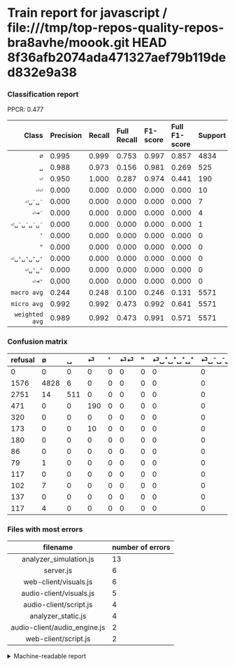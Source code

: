 # Train report for javascript / file:///tmp/top-repos-quality-repos-bra8avhe/moook.git HEAD 8f36afb2074ada471327aef79b119ded832e9a38

### Classification report

PPCR: 0.477

| Class | Precision | Recall | Full Recall | F1-score | Full F1-score | Support | Full Support | PPCR |
|------:|:----------|:-------|:------------|:---------|:---------|:--------|:-------------|:-----|
| `∅` | 0.995| 0.999| 0.753| 0.997| 0.857| 4834| 6410| 0.754 |
| `␣` | 0.988| 0.973| 0.156| 0.981| 0.269| 525| 3276| 0.160 |
| `⏎` | 0.950| 1.000| 0.287| 0.974| 0.441| 190| 661| 0.287 |
| `⏎⏎` | 0.000| 0.000| 0.000| 0.000| 0.000| 10| 183| 0.055 |
| `⏎␣⁻␣⁻` | 0.000| 0.000| 0.000| 0.000| 0.000| 7| 109| 0.064 |
| `⏎⇥⁻` | 0.000| 0.000| 0.000| 0.000| 0.000| 4| 121| 0.033 |
| `⏎␣⁻␣⁻␣⁻␣⁻` | 0.000| 0.000| 0.000| 0.000| 0.000| 1| 80| 0.013 |
| `'` | 0.000| 0.000| 0.000| 0.000| 0.000| 0| 320| 0.000 |
| `"` | 0.000| 0.000| 0.000| 0.000| 0.000| 0| 180| 0.000 |
| `⏎␣⁺␣⁺␣⁺␣⁺` | 0.000| 0.000| 0.000| 0.000| 0.000| 0| 86| 0.000 |
| `⏎␣⁺␣⁺` | 0.000| 0.000| 0.000| 0.000| 0.000| 0| 117| 0.000 |
| `⏎⇥⁺` | 0.000| 0.000| 0.000| 0.000| 0.000| 0| 137| 0.000 |
| `macro avg` | 0.244| 0.248| 0.100| 0.246| 0.131| 5571| 11680| 0.477 |
| `micro avg` | 0.992| 0.992| 0.473| 0.992| 0.641| 5571| 11680| 0.477 |
| `weighted avg` | 0.989| 0.992| 0.473| 0.991| 0.571| 5571| 11680| 0.477 |

### Confusion matrix

|refusal|  ∅| ␣| ⏎| '| ⏎⏎| "| ⏎␣⁺␣⁺␣⁺␣⁺| ⏎␣⁻␣⁻␣⁻␣⁻| ⏎␣⁺␣⁺| ⏎␣⁻␣⁻| ⏎⇥⁺| ⏎⇥⁻| 
|:---|:---|:---|:---|:---|:---|:---|:---|:---|:---|:---|:---|:---|
|0 |0 |0 |0 |0 |0 |0 |0 |0 |0 |0 |0 |0 |
|1576 |4828 |6 |0 |0 |0 |0 |0 |0 |0 |0 |0 |0 |
|2751 |14 |511 |0 |0 |0 |0 |0 |0 |0 |0 |0 |0 |
|471 |0 |0 |190 |0 |0 |0 |0 |0 |0 |0 |0 |0 |
|320 |0 |0 |0 |0 |0 |0 |0 |0 |0 |0 |0 |0 |
|173 |0 |0 |10 |0 |0 |0 |0 |0 |0 |0 |0 |0 |
|180 |0 |0 |0 |0 |0 |0 |0 |0 |0 |0 |0 |0 |
|86 |0 |0 |0 |0 |0 |0 |0 |0 |0 |0 |0 |0 |
|79 |1 |0 |0 |0 |0 |0 |0 |0 |0 |0 |0 |0 |
|117 |0 |0 |0 |0 |0 |0 |0 |0 |0 |0 |0 |0 |
|102 |7 |0 |0 |0 |0 |0 |0 |0 |0 |0 |0 |0 |
|137 |0 |0 |0 |0 |0 |0 |0 |0 |0 |0 |0 |0 |
|117 |4 |0 |0 |0 |0 |0 |0 |0 |0 |0 |0 |0 |

### Files with most errors

| filename | number of errors|
|:----:|:-----|
| analyzer_simulation.js | 13 |
| server.js | 6 |
| web-client/visuals.js | 6 |
| audio-client/visuals.js | 5 |
| audio-client/script.js | 4 |
| analyzer_static.js | 4 |
| audio-client/audio_engine.js | 2 |
| web-client/script.js | 2 |

<details>
    <summary>Machine-readable report</summary>
```json
{
  "cl_report": {"\"": {"f1-score": 0.0, "precision": 0.0, "recall": 0.0, "support": 0}, "\u0027": {"f1-score": 0.0, "precision": 0.0, "recall": 0.0, "support": 0}, "macro avg": {"f1-score": 0.24598850508894554, "precision": 0.24441984808769388, "recall": 0.2476743437686756, "support": 5571}, "micro avg": {"f1-score": 0.9924609585352719, "precision": 0.9924609585352719, "recall": 0.9924609585352719, "support": 5571}, "weighted avg": {"f1-score": 0.9905016083736501, "precision": 0.9886042514476492, "recall": 0.9924609585352719, "support": 5571}, "\u2205": {"f1-score": 0.9966969446738232, "precision": 0.9946435929130614, "recall": 0.9987587918907737, "support": 4834}, "\u23ce": {"f1-score": 0.9743589743589743, "precision": 0.95, "recall": 1.0, "support": 190}, "\u23ce\u21e5\u207a": {"f1-score": 0.0, "precision": 0.0, "recall": 0.0, "support": 0}, "\u23ce\u21e5\u207b": {"f1-score": 0.0, "precision": 0.0, "recall": 0.0, "support": 4}, "\u23ce\u23ce": {"f1-score": 0.0, "precision": 0.0, "recall": 0.0, "support": 10}, "\u23ce\u2423\u207a\u2423\u207a": {"f1-score": 0.0, "precision": 0.0, "recall": 0.0, "support": 0}, "\u23ce\u2423\u207a\u2423\u207a\u2423\u207a\u2423\u207a": {"f1-score": 0.0, "precision": 0.0, "recall": 0.0, "support": 0}, "\u23ce\u2423\u207b\u2423\u207b": {"f1-score": 0.0, "precision": 0.0, "recall": 0.0, "support": 7}, "\u23ce\u2423\u207b\u2423\u207b\u2423\u207b\u2423\u207b": {"f1-score": 0.0, "precision": 0.0, "recall": 0.0, "support": 1}, "\u2423": {"f1-score": 0.980806142034549, "precision": 0.988394584139265, "recall": 0.9733333333333334, "support": 525}},
  "cl_report_full": {"\"": {"f1-score": 0.0, "precision": 0.0, "recall": 0.0, "support": 180}, "\u0027": {"f1-score": 0.0, "precision": 0.0, "recall": 0.0, "support": 320}, "macro avg": {"f1-score": 0.13066960840821837, "precision": 0.24441984808769388, "recall": 0.09971869180700998, "support": 11680}, "micro avg": {"f1-score": 0.6410063184742913, "precision": 0.9924609585352719, "recall": 0.4733732876712329, "support": 11680}, "weighted avg": {"f1-score": 0.571007211152911, "precision": 0.8768489801552188, "recall": 0.4733732876712329, "support": 11680}, "\u2205": {"f1-score": 0.8572443181818181, "precision": 0.9946435929130614, "recall": 0.753198127925117, "support": 6410}, "\u23ce": {"f1-score": 0.4413472706155633, "precision": 0.95, "recall": 0.2874432677760968, "support": 661}, "\u23ce\u21e5\u207a": {"f1-score": 0.0, "precision": 0.0, "recall": 0.0, "support": 137}, "\u23ce\u21e5\u207b": {"f1-score": 0.0, "precision": 0.0, "recall": 0.0, "support": 121}, "\u23ce\u23ce": {"f1-score": 0.0, "precision": 0.0, "recall": 0.0, "support": 183}, "\u23ce\u2423\u207a\u2423\u207a": {"f1-score": 0.0, "precision": 0.0, "recall": 0.0, "support": 117}, "\u23ce\u2423\u207a\u2423\u207a\u2423\u207a\u2423\u207a": {"f1-score": 0.0, "precision": 0.0, "recall": 0.0, "support": 86}, "\u23ce\u2423\u207b\u2423\u207b": {"f1-score": 0.0, "precision": 0.0, "recall": 0.0, "support": 109}, "\u23ce\u2423\u207b\u2423\u207b\u2423\u207b\u2423\u207b": {"f1-score": 0.0, "precision": 0.0, "recall": 0.0, "support": 80}, "\u2423": {"f1-score": 0.26944371210123913, "precision": 0.988394584139265, "recall": 0.15598290598290598, "support": 3276}},
  "ppcr": 0.4769691780821918
}
```
</details>

